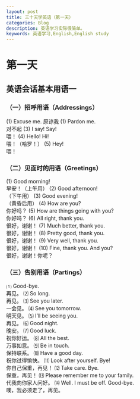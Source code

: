 ```yaml
---
layout: post
title: 三十天学英语（第一天）
categories: Blog
description: 英语学习实际很简单。
keywords: 英语学习,English,English study
---
```


# 第一天

## 英语会话基本用语一

### （一）招呼用语（Addressings）
(1) Excuse me. 
原谅我
(1) Pardon me.			
对不起
(3) I say! Say!				
喂！
(4) Hello! Hi!				
喂！（哈罗！）
(5) Hey!					
喂！

### （二）见面时的用语（Greetings）
(1) Good morning!			    	 
早安！（上午用）
(2) Good afternoon!                
（下午用）
(3) Good evening!                  
（黄昏后用）
(4) How are you?                     
你好吗？
(5) How are things going with you?     
你好吗？
(6) All right, thank you.              
很好，谢谢！
(7) Much better, thank you.           
很好，谢谢！
(8) Pretty good, thank you.            
很好，谢谢！
(9) Very well, thank you.             
很好，谢谢！
(10) Fine, thank you. And you?         
很好，谢谢！你呢？

### （三）告别用语（Partings）
⑴ Good-bye.                      
再见。
⑵ So long.                        
再见。
⑶ See you later.                    
一会见。
⑷ See you tomorrow.               
明天见。
⑸ I’ll be seeing you.                
再见。
⑹ Good night.                     
晚安。
⑺ Good luck.                      
祝你好运。
⑻ All the best.                     
万事如意。
⑼ Be in touch.                      
保持联系。
⑽ Have a good day.                 
祝你过得愉快。
⑾ Look after yourself. Bye!          
你自己保重，再见！
⑿ Take care. Bye.                  
保重，再见！
⒀ Please remember me to your family.  
代我向你家人问好。
⒁ Well. I must be off. Good-bye.      
噢，我必须走了，再见。
